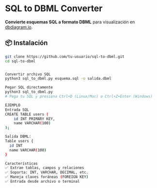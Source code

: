 # SQL to DBML Converter

**Convierte esquemas SQL a formato DBML** para visualización en [dbdiagram.io](https://dbdiagram.io/).

## 📦 Instalación
```bash
git clone https://github.com/tu-usuario/sql-to-dbml.git
cd sql-to-dbml


Convertir archivo SQL
python3 sql_to_dbml.py esquema.sql -o salida.dbml

Pegar SQL directamente
python3 sql_to_dbml.py
# Pega tu SQL y presiona Ctrl+D (Linux/Mac) o Ctrl+Z+Enter (Windows)

EJEMPLO
Entrada SQL
CREATE TABLE users (
    id INT PRIMARY KEY,
    name VARCHAR(100)
);

Salida DBML:
Table users {
  id INT
  name VARCHAR(100)
}

Características
✅ Extrae tablas, campos y relaciones
✅ Soporta: INT, VARCHAR, DECIMAL, etc.
✅ Maneja claves foráneas (FOREIGN KEY)
✅ Entrada desde archivo o terminal


